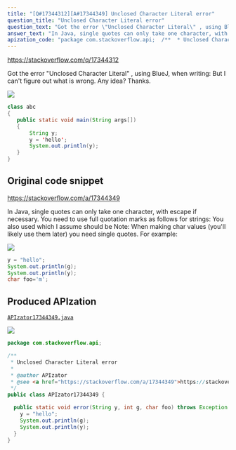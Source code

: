 ```yaml
---
title: "[Q#17344312][A#17344349] Unclosed Character Literal error"
question_title: "Unclosed Character Literal error"
question_text: "Got the error \"Unclosed Character Literal\" , using BlueJ, when writing: But I can't figure out what is wrong. Any idea? Thanks."
answer_text: "In Java, single quotes can only take one character, with escape if necessary. You need to use full quotation marks as follows for strings: You also used which I assume should be Note: When making char values (you'll likely use them later) you need single quotes. For example:"
apization_code: "package com.stackoverflow.api;  /**  * Unclosed Character Literal error  *  * @author APIzator  * @see <a href=\"https://stackoverflow.com/a/17344349\">https://stackoverflow.com/a/17344349</a>  */ public class APIzator17344349 {    public static void error(String y, int g, char foo) throws Exception {     y = \"hello\";     System.out.println(g);     System.out.println(y);   } }"
---
```


https://stackoverflow.com/q/17344312

Got the error &quot;Unclosed Character Literal&quot; , using BlueJ, when writing:
But I can&#x27;t figure out what is wrong.
Any idea?
Thanks.


<div class="code-logo"><img src="/stackoverflow.png" /></div>

```java
class abc
{
   public static void main(String args[])
   {
       String y;
       y = 'hello';
       System.out.println(y);
   }
}
```


## Original code snippet

https://stackoverflow.com/a/17344349

In Java, single quotes can only take one character, with escape if necessary. You need to use full quotation marks as follows for strings:
You also used
which I assume should be
Note: When making char values (you&#x27;ll likely use them later) you need single quotes. For example:

<div class="code-logo"><img src="/stackoverflow.png" /></div>

```java
y = "hello";
System.out.println(g);
System.out.println(y);
char foo='m';
```

## Produced APIzation

[`APIzator17344349.java`](https://github.com/pasqualesalza/apization-temp/raw/main/data/search/APIzator17344349.java)

<div class="code-logo"><img src="/apizator.png" /></div>

```java
package com.stackoverflow.api;

/**
 * Unclosed Character Literal error
 *
 * @author APIzator
 * @see <a href="https://stackoverflow.com/a/17344349">https://stackoverflow.com/a/17344349</a>
 */
public class APIzator17344349 {

  public static void error(String y, int g, char foo) throws Exception {
    y = "hello";
    System.out.println(g);
    System.out.println(y);
  }
}

```